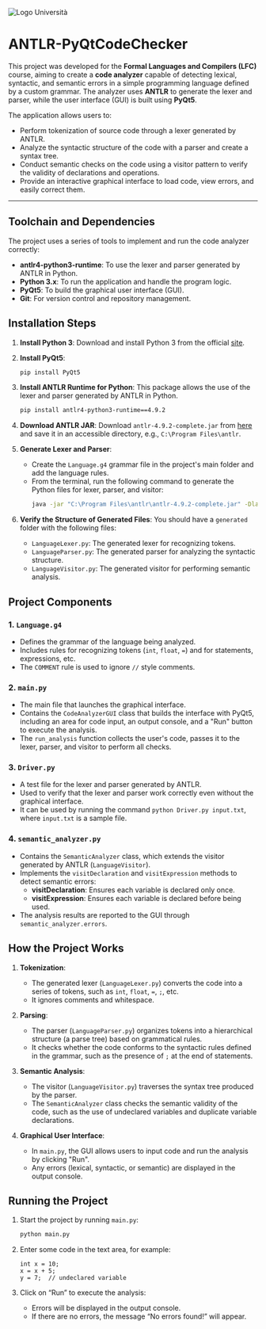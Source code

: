 ![Logo Università](https://www.unibg.it/themes/custom/unibg/logo.svg) 
# **ANTLR-PyQtCodeChecker**

This project was developed for the **Formal Languages and Compilers (LFC)** course, aiming to create a **code analyzer** capable of detecting lexical, syntactic, and semantic errors in a simple programming language defined by a custom grammar. The analyzer uses **ANTLR** to generate the lexer and parser, while the user interface (GUI) is built using **PyQt5**.

The application allows users to:
- Perform tokenization of source code through a lexer generated by ANTLR.
- Analyze the syntactic structure of the code with a parser and create a syntax tree.
- Conduct semantic checks on the code using a visitor pattern to verify the validity of declarations and operations.
- Provide an interactive graphical interface to load code, view errors, and easily correct them.



---

## **Toolchain and Dependencies**

The project uses a series of tools to implement and run the code analyzer correctly:

- **antlr4-python3-runtime**: To use the lexer and parser generated by ANTLR in Python.
- **Python 3.x**: To run the application and handle the program logic.
- **PyQt5**: To build the graphical user interface (GUI).
- **Git**: For version control and repository management.



## Installation Steps

1. **Install Python 3**:
   Download and install Python 3 from the official [site](https://www.python.org/downloads/).

2. **Install PyQt5**:
   ```bash
   pip install PyQt5
   ```

3. **Install ANTLR Runtime for Python**:
   This package allows the use of the lexer and parser generated by ANTLR in Python.
   ```bash
   pip install antlr4-python3-runtime==4.9.2
   ```

4. **Download ANTLR JAR**:
   Download `antlr-4.9.2-complete.jar` from [here](https://www.npackd.org/p/antlr/4.9.2) and save it in an accessible directory, e.g., `C:\Program Files\antlr`.

5. **Generate Lexer and Parser**:
   - Create the `Language.g4` grammar file in the project's main folder and add the language rules.
   - From the terminal, run the following command to generate the Python files for lexer, parser, and visitor:
     ```bash
     java -jar "C:\Program Files\antlr\antlr-4.9.2-complete.jar" -Dlanguage=Python3 -visitor Language.g4 -o generated
     ```
6. **Verify the Structure of Generated Files**:
   You should have a `generated` folder with the following files:
   - `LanguageLexer.py`: The generated lexer for recognizing tokens.
   - `LanguageParser.py`: The generated parser for analyzing the syntactic structure.
   - `LanguageVisitor.py`: The generated visitor for performing semantic analysis.


## Project Components

### 1. `Language.g4`
   - Defines the grammar of the language being analyzed.
   - Includes rules for recognizing tokens (`int`, `float`, `=`) and for statements, expressions, etc.
   - The `COMMENT` rule is used to ignore `//` style comments.

### 2. `main.py`
   - The main file that launches the graphical interface.
   - Contains the `CodeAnalyzerGUI` class that builds the interface with PyQt5, including an area for code input, an output console, and a "Run" button to execute the analysis.
   - The `run_analysis` function collects the user's code, passes it to the lexer, parser, and visitor to perform all checks.

### 3. `Driver.py`
   - A test file for the lexer and parser generated by ANTLR.
   - Used to verify that the lexer and parser work correctly even without the graphical interface.
   - It can be used by running the command `python Driver.py input.txt`, where `input.txt` is a sample file.

### 4. `semantic_analyzer.py`
   - Contains the `SemanticAnalyzer` class, which extends the visitor generated by ANTLR (`LanguageVisitor`).
   - Implements the `visitDeclaration` and `visitExpression` methods to detect semantic errors:
     - **visitDeclaration**: Ensures each variable is declared only once.
     - **visitExpression**: Ensures each variable is declared before being used.
   - The analysis results are reported to the GUI through `semantic_analyzer.errors`.


## How the Project Works

1. **Tokenization**:
   - The generated lexer (`LanguageLexer.py`) converts the code into a series of tokens, such as `int`, `float`, `=`, `;`, etc.
   - It ignores comments and whitespace.

2. **Parsing**:
   - The parser (`LanguageParser.py`) organizes tokens into a hierarchical structure (a parse tree) based on grammatical rules.
   - It checks whether the code conforms to the syntactic rules defined in the grammar, such as the presence of `;` at the end of statements.

3. **Semantic Analysis**:
   - The visitor (`LanguageVisitor.py`) traverses the syntax tree produced by the parser.
   - The `SemanticAnalyzer` class checks the semantic validity of the code, such as the use of undeclared variables and duplicate variable declarations.

4. **Graphical User Interface**:
   - In `main.py`, the GUI allows users to input code and run the analysis by clicking "Run".
   - Any errors (lexical, syntactic, or semantic) are displayed in the output console.

     
## Running the Project

1. Start the project by running `main.py`:
   ```bash
   python main.py


2. Enter some code in the text area, for example:
   ```plaintext
   int x = 10;
   x = x + 5;
   y = 7;  // undeclared variable
   ```

3. Click on “Run” to execute the analysis:
   - Errors will be displayed in the output console.
   - If there are no errors, the message “No errors found!” will appear.

   
